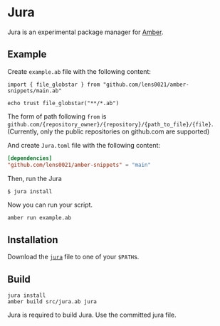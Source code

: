 # Jura

Jura is an experimental package manager for [Amber].

## Example

Create `example.ab` file with the following content:

```ab
import { file_globstar } from "github.com/lens0021/amber-snippets/main.ab"

echo trust file_globstar("**/*.ab")
```

The form of path following `from` is `github.com/{repository_owner}/{repository}/{path_to_file}/{file}`.
(Currently, only the public repositories on github.com are supported)

And create `Jura.toml` file with the following content:
```toml
[dependencies]
"github.com/lens0021/amber-snippets" = "main"
```

Then, run the Jura

```console
$ jura install
```

Now you can run your script.

```bash
amber run example.ab
```

## Installation

Download the [`jura`](./jura) file to one of your `$PATH`s.

## Build

```
jura install
amber build src/jura.ab jura
```

Jura is required to build Jura. Use the committed jura file.

[amber]: https://github.com/amber-lang/amber
